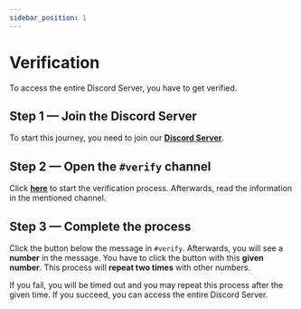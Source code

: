 ```yaml
---
sidebar_position: 1
---
```


# Verification

To access the entire Discord Server, you have to get verified.

## Step 1 — Join the Discord Server

To start this journey, you need to join our **[Discord Server](https://butils.net/discord)**.

## Step 2 — Open the `#verify` channel

Click **[here](https://discord.com/channels/565867543152033822/1003666067161358477/)** to start the verification process.
Afterwards, read the information in the mentioned channel.

## Step 3 — Complete the process

Click the button below the message in `#verify`. 
Afterwards, you will see a **number** in the message.
You have to click the button with this **given number**. 
This process will **repeat two times** with other numbers.

If you fail, you will be timed out and you may repeat this process after the given time.
If you succeed, you can access the entire Discord Server.
